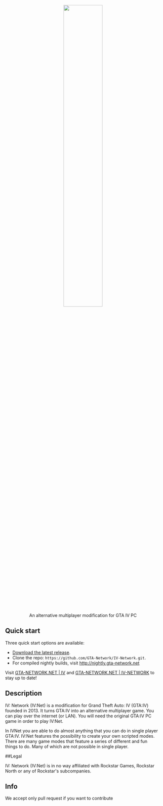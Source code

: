 <p align="center"><img src="http://dev.gta-network.net/content/iv-network.png" align="center" style="width:50%;" /></p>
<p align="center" style="font-size:14px;">An alternative multiplayer modification for GTA IV PC</p>

## Quick start

Three quick start options are available:

* [Download the latest release](https://github.com/GTA-Network/IV-Network/archive/master.zip).
* Clone the repo: `https://github.com/GTA-Network/IV-Network.git`.
* For compiled nightly builds, visit http://nightly.gta-network.net

Visit [GTA-NETWORK.NET | IV](http://iv.gta-network.net) and [GTA-NETWORK.NET | IV-NETWORK](http://iv-network.gta-network.net) to stay up to date!

## Description

IV: Network (IV:Net) is a modification for Grand Theft Auto: IV (GTA:IV) founded in 2013. It turns GTA:IV into an alternative multiplayer game. You can play over the internet (or LAN). You will need the original GTA:IV PC game in order to play IV:Net.

In IVNet you are able to do almost anything that you can do in single player GTA:IV. IV:Net features the possibility to create your own scripted modes. There are many game modes that feature a series of different and fun things to do. Many of which are not possible in single player.

##Legal

IV: Network (IV:Net) is in no way affiliated with Rockstar Games, Rockstar North or any of Rockstar's subcompanies.

## Info

We accept only pull request if you want to contribute
